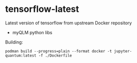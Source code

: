 # tensorflow-latest
Latest version of tensorflow from upstream Docker repository
+ myQLM python libs

Building:
```
podman build --progress=plain --format docker -t jupyter-quantum:latest -f ./Dockerfile

```
